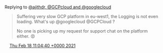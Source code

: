 Replying to [@ajithdr, @GCPcloud and @googlecloud](https://twitter.com/ajithdr/status/1362217728057073666)

> Suffering very slow GCP platform in eu\-west1, the Logging is not even loading\. What's up @googlecloud @GCPCloud ?  
>   
> No one is picking up my request for support chat on the platform either\. 😡

<img src="../../media/tweet.ico" width="12" /> [Thu Feb 18 11:04:40 +0000 2021](https://twitter.com/DromerDenker/status/1362357358177976322)
